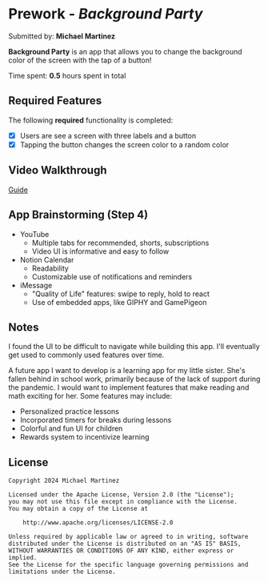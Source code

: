# Prework - *Background Party*

Submitted by: **Michael Martinez**

**Background Party** is an app that allows you to change the background color of the screen with the tap of a button! 

Time spent: **0.5** hours spent in total

## Required Features

The following **required** functionality is completed:

- [x] Users are see a screen with three labels and a button
- [x] Tapping the button changes the screen color to a random color

## Video Walkthrough

[Guide](https://drive.google.com/file/d/1St55AOFWBEJjoweWvB2tHuiQ3qC_Iopw/view?usp=sharing)

## App Brainstorming (Step 4)

- YouTube
    - Multiple tabs for recommended, shorts, subscriptions
    - Video UI is informative and easy to follow
- Notion Calendar
    - Readability
    - Customizable use of notifications and reminders
- iMessage
    - "Quality of Life" features: swipe to reply, hold to react
    - Use of embedded apps, like GIPHY and GamePigeon

## Notes

I found the UI to be difficult to navigate while building this app. I'll eventually get used to commonly used features over time. 

A future app I want to develop is a learning app for my little sister. She's fallen behind in school work, primarily because of the lack of support during the pandemic. I would want to implement features that make reading and math exciting for her. Some features may include:

- Personalized practice lessons
- Incorporated timers for breaks during lessons
- Colorful and fun UI for children
- Rewards system to incentivize learning

## License

    Copyright 2024 Michael Martinez

    Licensed under the Apache License, Version 2.0 (the "License");
    you may not use this file except in compliance with the License.
    You may obtain a copy of the License at

        http://www.apache.org/licenses/LICENSE-2.0

    Unless required by applicable law or agreed to in writing, software
    distributed under the License is distributed on an "AS IS" BASIS,
    WITHOUT WARRANTIES OR CONDITIONS OF ANY KIND, either express or implied.
    See the License for the specific language governing permissions and
    limitations under the License.
